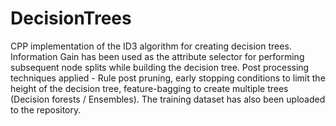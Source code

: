 # DecisionTrees
CPP implementation of the ID3 algorithm for creating decision trees. Information Gain has been used as the attribute selector for performing subsequent node splits while building the decision tree. Post processing techniques applied - Rule post pruning, early stopping conditions to limit the height of the decision tree, feature-bagging to create multiple trees (Decision forests / Ensembles). The training dataset has also been uploaded to the repository. 
